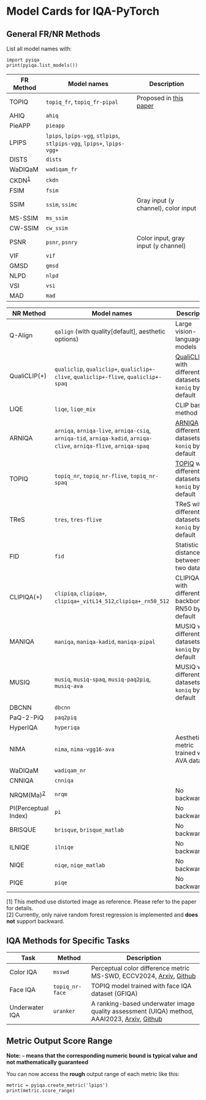 # Model Cards for IQA-PyTorch

## General FR/NR Methods

List all model names with:
```
import pyiqa
print(pyiqa.list_models())
```

| FR Method                | Model names                                                                                                                         | Description
| ------------------------ |-------------------------------------------------------------------------------------------------------------------------------------| ------------ |
| TOPIQ | `topiq_fr`, `topiq_fr-pipal`                                                                                                        | Proposed in [this paper](https://arxiv.org/abs/2308.03060) | 
| AHIQ                     | `ahiq`                                                                                                                              |
| PieAPP                   | `pieapp`                                                                                                                            |
| LPIPS                    | `lpips`, `lpips-vgg`, `stlpips`, `stlpips-vgg`, `lpips+`, `lpips-vgg+`                                                                                      |
| DISTS                    | `dists`                                                                                                                             |
| WaDIQaM                  | `wadiqam_fr`                                                                                                                                     |  |
| CKDN<sup>[1](#fn1)</sup> | `ckdn`                                                                                                                              |
| FSIM                     | `fsim`                                                                                                                              |
| SSIM                     | `ssim`, `ssimc`                                                                                                                     | Gray input (y channel), color input
| MS-SSIM                  | `ms_ssim`                                                                                                                           |
| CW-SSIM                  | `cw_ssim`                                                                                                                           |
| PSNR                     | `psnr`, `psnry`                                                                                                                     | Color input, gray input (y channel)
| VIF                      | `vif`                                                                                                                               |
| GMSD                     | `gmsd`                                                                                                                              |
| NLPD                     | `nlpd`                                                                                                                              |
| VSI                      | `vsi`                                                                                                                               |
| MAD                      | `mad`                                                                                                                               |

| NR Method                   | Model names                                                                                                         | Description                                                                                 |
| --------------------------- |---------------------------------------------------------------------------------------------------------------------|---------------------------------------------------------------------------------------------|
| Q-Align                 | `qalign` (with quality[default], aesthetic options)                                                                 | Large vision-language models                                                                |
 | QualiCLIP(+)            | `qualiclip`, `qualiclip+`, `qualiclip+-clive`, `qualiclip+-flive`, `qualiclip+-spaq`                                 | [QualiCLIP(+)](https://arxiv.org/abs/2403.11176) with different datasets, `koniq` by default |
| LIQE | `liqe`, `liqe_mix`                                                                                                  | CLIP based method                                                                           |
| ARNIQA                  | `arniqa`, `arniqa-live`, `arniqa-csiq`, `arniqa-tid`, `arniqa-kadid`, `arniqa-clive`, `arniqa-flive`, `arniqa-spaq` | [ARNIQA](https://arxiv.org/abs/2310.14918) with different datasets, `koniq` by default      |
| TOPIQ | `topiq_nr`, `topiq_nr-flive`, `topiq_nr-spaq`                                                                       | [TOPIQ](https://arxiv.org/abs/2308.03060) with different datasets, `koniq` by default       |
| TReS | `tres`, `tres-flive`                                                                                                | TReS with different datasets, `koniq` by default                                            |
| FID                         | `fid`                                                                                                               | Statistic distance between two datasets                                                     |
| CLIPIQA(+)                  | `clipiqa`, `clipiqa+`, `clipiqa+_vitL14_512`,`clipiqa+_rn50_512`                                                    | CLIPIQA(+) with different backbone, RN50 by default                                         |
| MANIQA                      | `maniqa`, `maniqa-kadid`, `maniqa-pipal`                                                                            | MUSIQ with different datasets, `koniq` by default                                           |
| MUSIQ                       | `musiq`, `musiq-spaq`, `musiq-paq2piq`, `musiq-ava`                                                                 | MUSIQ with different datasets, `koniq` by default                                           |
| DBCNN                       | `dbcnn`                                                                                                             |
| PaQ-2-PiQ                   | `paq2piq`                                                                                                           |
| HyperIQA                    | `hyperiqa`                                                                                                          |
| NIMA                        | `nima`, `nima-vgg16-ava`                                                                                            | Aesthetic metric trained with AVA dataset                                                   |
| WaDIQaM                     | `wadiqam_nr`                                                                                                        |                                                                                             |                                                                
| CNNIQA                      | `cnniqa`                                                                                                            |
| NRQM(Ma)<sup>[2](#fn2)</sup> | `nrqm`                                                                                                              | No backward                                                                                 |
| PI(Perceptual Index)        | `pi`                                                                                                                | No backward                                                                                 |
| BRISQUE                     | `brisque`, `brisque_matlab`                                                                                         | No backward                                                                                 |
| ILNIQE                      | `ilniqe`                                                                                                            | No backward                                                                                 |
| NIQE                        | `niqe`, `niqe_matlab`                                                                                               | No backward                                                                                 |
| PIQE                        | `piqe`                                                                                                              | No backward                                                                                 |
<!-- </tr>
</table> -->

<a name="fn1">[1]</a> This method use distorted image as reference. Please refer to the paper for details.<br>
<a name="fn2">[2]</a> Currently, only naive random forest regression is implemented and **does not** support backward.

## IQA Methods for Specific Tasks

| Task           | Method  | Description                                                                                                                                                                 |
| -------------- | ------- | --------------------------------------------------------------------------------------------------------------------------------------------------------------------------- |
| Color IQA | `msswd` | Perceptual color difference metric MS-SWD, ECCV2024, [Arxiv](http://arxiv.org/abs/2407.10181), [Github](https://github.com/real-hjq/MS-SWD)
| Face IQA | `topiq_nr-face` | TOPIQ model trained with face IQA dataset (GFIQA) |
| Underwater IQA | `uranker` | A ranking-based underwater image quality assessment (UIQA) method, AAAI2023, [Arxiv](https://arxiv.org/abs/2208.06857), [Github](https://github.com/RQ-Wu/UnderwaterRanker) |

## Metric Output Score Range
**Note: `~` means that the corresponding numeric bound is typical value and not mathematically guaranteed**

You can now access the **rough** output range of each metric like this:
```
metric = pyiqa.create_metric('lpips')
print(metric.score_range)
```
